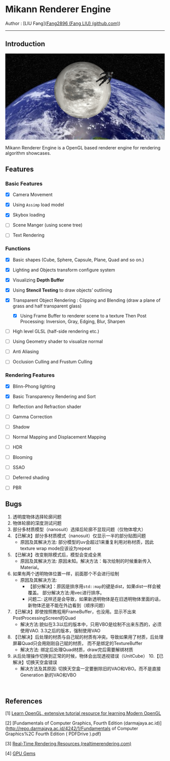 # Mikann Renderer Engine

Author : [LIU Fang]([Fang2896 (Fang LIU) (github.com)](https://github.com/Fang2896))

---

## Introduction

![image-20231004022850748](./assets/sample_image/sample_image_1.png)

Mikann Renderer Engine is a OpenGL based renderer engine for rendering algorithm showcases.



## Features

### Basic Features

* [x] Camera Movement
* [x] Using `Assimp` load model
* [x] Skybox loading
* [ ] Scene Manger (using scene tree)
* [ ] Text Rendering



### Functions

* [x] Basic shapes
  (Cube, Sphere, Capsule, Plane, Quad and so on.)
* [x] Lighting and Objects transform configure system
* [x] Visualizing **Depth Buffer**
* [x] Using **Stencil Testing** to draw objects’ outlining
* [x] Transparent Object Rendering : Clipping and Blending 
  (draw a plane of grass and half transparent glass)
  * [x] Using Frame Buffer to renderer scene to a texture
    Then Post Processing: Inversion, Gray, Edging, Blur, Sharpen
* [ ] High level GLSL (half-side rendering etc.)
* [ ] Using Geometry shader to visualize normal
* [ ] Anti Aliasing
* [ ] Occlusion Culling and Frustum Culling



### Rendering Features

* [x] Blinn-Phong lighting 
* [x] Basic Transparency Rendering and Sort
* [ ] Reflection and Refraction shader
* [ ] Gamma Correction
* [ ] Shadow
* [ ] Normal Mapping and Displacement Mapping
* [ ] HDR
* [ ] Blooming
* [ ] SSAO
* [ ] Deferred shading
* [ ] PBR


## Bugs
1. 透明度物体选择轮廓问题
2. 物体轮廓的深度测试问题
3. 部分多材质模型（nanosuit）选择后轮廓不显现问题（仅物体增大）
4. 【已解决】部分多材质模式（nanosuit）仅显示一半的部分贴图问题
   * 原因及其解决方法: 
     部分模型的uv会超过1来重复利用对称材质，因此texture wrap mode应该设为repeat
5. 【已解决】改变剔除模式后，模型会变成全黑
   * 原因及其解决方法:
     原因未知。解决方法：每次绘制的时候重新传入Material。
6. 如果有两个透明物体位置一样，前面那个不会进行绘制
   * 原因及其解决方法:
     * 【部分解决】：原因是排序用`std::map`的键是dist，如果dist一样会被覆盖。
        部分解决方法:用vec进行排序。
     * 问题二: 这样还是会导致，如果新透明物体是在旧透明物体里面的话，
       新物体还是不能在外边看到（顺序问题）
7. 【已解决】即使按照教程用FrameBuffer，也没用。显示不出来PostProcessingScreen的Quad 
     * 解决方法:貌似在3.3以后的版本中，只用VBO是绘制不出来东西的，必须使用VAO.
       3.3之后的版本，强制使用VAO
8. 【已解决】后处理的材质与自己赋的材质有冲突。导致如果用了材质，后处理屏幕Quad只会用刚刚自己赋的材质， 而不是绑定的TextureBuffer
     * 解决方法: 绑定后处理Quad材质，draw完后需要解绑材质
9. 从后处理操作切换到正常的时候，物体会出现透视错误（UnitCube）
10.【已解决】切换天空盒错误
     * 解决方法及其原因:
       切换天空盒一定要删除旧的VAO和VBO。而不是直接Generation 新的VAO和VBO


​    


## References

[1] [Learn OpenGL, extensive tutorial resource for learning Modern OpenGL](https://learnopengl.com/)

[2] [Fundamentals of Computer Graphics, Fourth Edition (darmajaya.ac.id)](http://repo.darmajaya.ac.id/4242/1/Fundamentals of Computer Graphics%2C Fourth Edition ( PDFDrive ).pdf)

[3] [Real-Time Rendering Resources (realtimerendering.com)](https://www.realtimerendering.com/)

[4] [GPU Gems](https://developer.nvidia.com/gpugems/gpugems/contributors)

